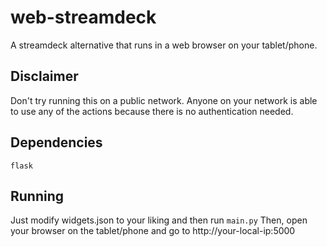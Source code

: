 # web-streamdeck
A streamdeck alternative that runs in a web browser on your tablet/phone.

## Disclaimer
Don't try running this on a public network. Anyone on your network is able to use any of the actions because there is no authentication needed.

## Dependencies
`flask`

## Running
Just modify widgets.json to your liking and then run `main.py`
Then, open your browser on the tablet/phone and go to http://your-local-ip:5000


